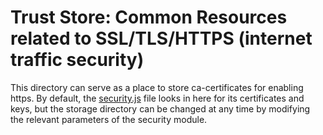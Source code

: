 # Trust Store: Common Resources related to SSL/TLS/HTTPS (internet traffic security)

This directory can serve as a place to store ca-certificates for enabling https. By default, the [security.js](../security.js) file looks in here for its certificates and keys, but the storage directory can be changed at any time by modifying the relevant parameters of the security module.
